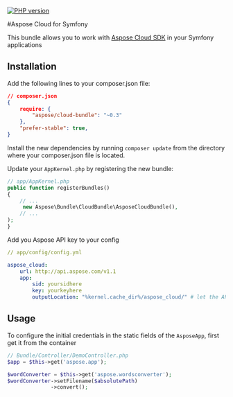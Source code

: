 [![PHP version](https://badge.fury.io/ph/aspose%2Fcloud-bundle.svg)](http://badge.fury.io/ph/aspose%2Fcloud-bundle)

#Aspose Cloud for Symfony

This bundle allows you to work with [Aspose Cloud SDK](https://cloud.aspose.com/) in your Symfony applications 


Installation
----------------------------------

Add the following lines to your composer.json file:

```json
// composer.json
{
    require: {
        "aspose/cloud-bundle": "~0.3"
    },
    "prefer-stable": true,
}
```

Install the new dependencies by running `composer update` from the directory where your composer.json file is located.

Update your `AppKernel.php` by registering the new bundle:

```php
// app/AppKernel.php
public function registerBundles()
{
    // ...
     new Aspose\Bundle\CloudBundle\AsposeCloudBundle(),
    // ...
);
}
```

Add you Aspose API key to your config

```yml
// app/config/config.yml

aspose_cloud:
    url: http://api.aspose.com/v1.1
    app:
        sid: yoursidhere
        key: yourkeyhere
        outputLocation: "%kernel.cache_dir%/aspose_cloud/" # let the API save files in the cache directory by default
```


Usage
----------------------------------

To configure the initial credentials in the static fields of the `AsposeApp`, first get it from the container

```php
// Bundle/Controller/DemoController.php
$app = $this->get('aspose.app');

$wordConverter = $this->get('aspose.wordsconverter');
$wordConverter->setFilename($absolutePath)
              ->convert();

```
